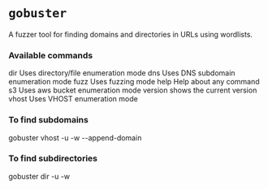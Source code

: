 # `gobuster`

A fuzzer tool for finding domains and directories in URLs using wordlists.

### Available commands
  dir         Uses directory/file enumeration mode
  dns         Uses DNS subdomain enumeration mode
  fuzz        Uses fuzzing mode
  help        Help about any command
  s3          Uses aws bucket enumeration mode
  version     shows the current version
  vhost       Uses VHOST enumeration mode

### To find subdomains
gobuster vhost -u <hostname> -w <wordlist> --append-domain

### To find subdirectories
gobuster dir -u <hostname> -w <wordlist>

